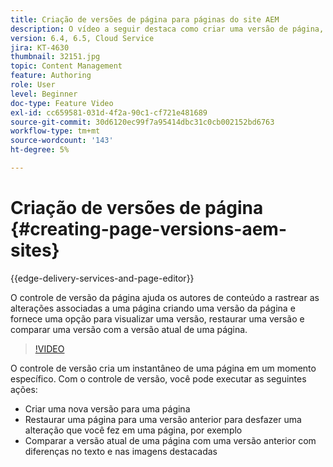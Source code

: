 ```yaml
---
title: Criação de versões de página para páginas do site AEM
description: O vídeo a seguir destaca como criar uma versão de página, pré-visualizar, restaurar uma versão de página e comparar a versão da página atual com as versões de página salvas.
version: 6.4, 6.5, Cloud Service
jira: KT-4630
thumbnail: 32151.jpg
topic: Content Management
feature: Authoring
role: User
level: Beginner
doc-type: Feature Video
exl-id: cc659581-031d-4f2a-90c1-cf721e481689
source-git-commit: 30d6120ec99f7a95414dbc31c0cb002152bd6763
workflow-type: tm+mt
source-wordcount: '143'
ht-degree: 5%

---
```


# Criação de versões de página {#creating-page-versions-aem-sites}

{{edge-delivery-services-and-page-editor}}

O controle de versão da página ajuda os autores de conteúdo a rastrear as alterações associadas a uma página criando uma versão da página e fornece uma opção para visualizar uma versão, restaurar uma versão e comparar uma versão com a versão atual de uma página.

>[!VIDEO](https://video.tv.adobe.com/v/32151?quality=12&learn=on)

O controle de versão cria um instantâneo de uma página em um momento específico. Com o controle de versão, você pode executar as seguintes ações:
* Criar uma nova versão para uma página
* Restaurar uma página para uma versão anterior para desfazer uma alteração que você fez em uma página, por exemplo
* Comparar a versão atual de uma página com uma versão anterior com diferenças no texto e nas imagens destacadas
